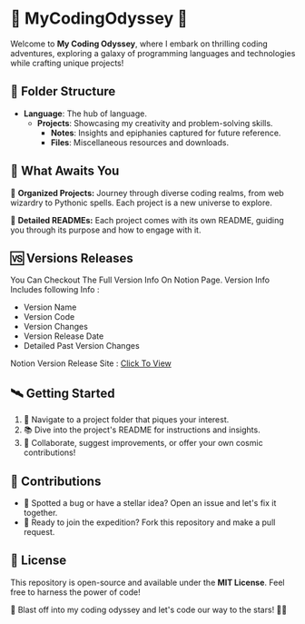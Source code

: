 # 🚀 MyCodingOdyssey 🌟

Welcome to **My Coding Odyssey**, where I embark on thrilling coding adventures, exploring a galaxy of programming languages and technologies while crafting unique projects!

## 📁 Folder Structure

- **Language**: The hub of language.
  - **Projects**: Showcasing my creativity and problem-solving skills.
    - **Notes**: Insights and epiphanies captured for future reference.
    - **Files**: Miscellaneous resources and downloads.

## 🌌 What Awaits You

📂 **Organized Projects:** Journey through diverse coding realms, from web wizardry to Pythonic spells. Each project is a new universe to explore.

📝 **Detailed READMEs:** Each project comes with its own README, guiding you through its purpose and how to engage with it.

## 🆚 Versions Releases

You Can Checkout The Full Version Info On Notion Page. Version Info Includes following Info :

- Version Name
- Version Code
- Version Changes
- Version Release Date
- Detailed Past Version Changes

Notion Version Release Site : [Click To View](https://decorous-boar-5cd.notion.site/Version-Releases-My-Coding-Odyssey-5fbb4359497c4f9293042757ca52075a?pvs=4)

## 🛰️ Getting Started

1. 🚀 Navigate to a project folder that piques your interest.
2. 📚 Dive into the project's README for instructions and insights.
3. 🤝 Collaborate, suggest improvements, or offer your own cosmic contributions!

## 🌠 Contributions

- 🐞 Spotted a bug or have a stellar idea? Open an issue and let's fix it together.
- 🌌 Ready to join the expedition? Fork this repository and make a pull request.

## 📜 License

This repository is open-source and available under the **MIT License**. Feel free to harness the power of code!

🚀 Blast off into my coding odyssey and let's code our way to the stars! 🌟🌠
